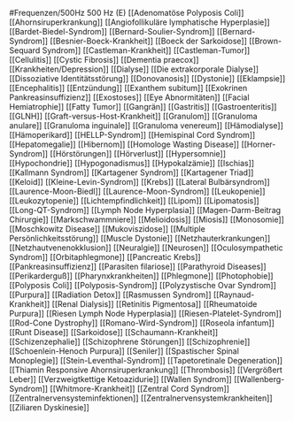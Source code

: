 #Frequenzen/500Hz
500 Hz (E)
[[Adenomatöse Polyposis Coli]]
[[Ahornsiruperkrankung]]
[[Angiofollikuläre lymphatische Hyperplasie]]
[[Bardet-Biedel-Syndrom]]
[[Bernard-Soulier-Syndrom]]
[[Bernard-Syndrom]]
[[Besnier-Boeck-Krankheit]]
[[Boeck der Sarkoidose]]
[[Brown-Sequard Syndrom]]
[[Castleman-Krankheit]]
[[Castleman-Tumor]]
[[Cellulitis]]
[[Cystic Fibrosis]]
[[Dementia praecox]]
[[Krankheiten/Depression]]
[[Dialyse]]
[[Die extrakorporale Dialyse]]
[[Dissoziative Identitätsstörung]]
[[Donovanosis]]
[[Dystonie]]
[[Eklampsie]]
[[Encephalitis]]
[[Entzündung]]
[[Exanthem subitum]]
[[Exokrinen Pankreasinsuffizienz]]
[[Exostoses]]
[[Eye Abnormitäten]]
[[Facial Hemiatrophie]]
[[Fatty Tumor]]
[[Gangrän]]
[[Gastritis]]
[[Gastroenteritis]]
[[GLNH]]
[[Graft-versus-Host-Krankheit]]
[[Granulom]]
[[Granuloma anulare]]
[[Granuloma inguinale]]
[[Granuloma venereum]]
[[Hämodialyse]]
[[Hämoperikard]]
[[HELLP-Syndrom]]
[[Hemispinal Cord Syndrom]]
[[Hepatomegalie]]
[[Hibernom]]
[[Homologe Wasting Disease]]
[[Horner-Syndrom]]
[[Hörstörungen]]
[[Hörverlust]]
[[Hypersomnie]]
[[Hypochondrie]]
[[Hypogonadismus]]
[[Hypokalzämie]]
[[Ischias]]
[[Kallmann Syndrom]]
[[Kartagener Syndrom]]
[[Kartagener Triad]]
[[Keloid]]
[[Kleine-Levin-Syndrom]]
[[Krebs]]
[[Lateral Bulbärsyndrom]]
[[Laurence-Moon-Biedl]]
[[Laurence-Moon-Syndrom]]
[[Leukopenie]]
[[Leukozytopenie]]
[[Lichtempfindlichkeit]]
[[Lipom]]
[[Lipomatosis]]
[[Long-QT-Syndrom]]
[[Lymph Node Hyperplasia]]
[[Magen-Darm-Beitrag Chirurgie]]
[[Markschwammniere]]
[[Melioidosis]]
[[Miosis]]
[[Monosomie]]
[[Moschkowitz Disease]]
[[Mukoviszidose]]
[[Multiple Persönlichkeitsstörung]]
[[Muscle Dystonie]]
[[Netzhauterkrankungen]]
[[Netzhautvenenokklusion]]
[[Neuralgie]]
[[Neurosen]]
[[Oculosympathetic Syndrom]]
[[Orbitaphlegmone]]
[[Pancreatic Krebs]]
[[Pankreasinsuffizienz]]
[[Parasiten filariose]]
[[Parathyroid Diseases]]
[[Perikarderguß]]
[[Pharynxkrankheiten]]
[[Phlegmone]]
[[Photophobie]]
[[Polyposis Coli]]
[[Polyposis-Syndrom]]
[[Polyzystische Ovar Syndrom]]
[[Purpura]]
[[Radiation Detox]]
[[Rasmussen Syndrom]]
[[Raynaud-Krankheit]]
[[Renal Dialysis]]
[[Retinitis Pigmentosa]]
[[Rheumatoide Purpura]]
[[Riesen Lymph Node Hyperplasia]]
[[Riesen-Platelet-Syndrom]]
[[Rod-Cone Dystrophy]]
[[Romano-Wird-Syndrom]]
[[Roseola infantum]]
[[Runt Disease]]
[[Sarkoidose]]
[[Schaumann-Krankheit]]
[[Schizenzephalie]]
[[Schizophrene Störungen]]
[[Schizophrenie]]
[[Schoenlein-Henoch Purpura]]
[[Seniler]]
[[Spastischer Spinal Monoplegie]]
[[Stein-Leventhal-Syndrom]]
[[Tapetoretinale Degeneration]]
[[Thiamin Responsive Ahornsiruperkrankung]]
[[Thrombosis]]
[[Vergrößert Leber]]
[[Verzweigtkettige Ketoazidurie]]
[[Wallen Syndrom]]
[[Wallenberg-Syndrom]]
[[Whitmore-Krankheit]]
[[Zentral Cord Syndrom]]
[[Zentralnervensysteminfektionen]]
[[Zentralnervensystemkrankheiten]]
[[Ziliaren Dyskinesie]]